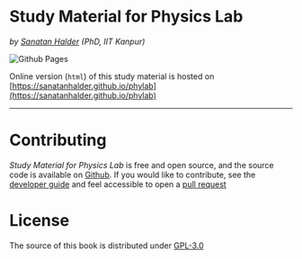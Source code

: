 # Study Material for Physics Lab
*by  [Sanatan Halder](https://sanatanhalder.com) (PhD, IIT Kanpur)*

![Github Pages](https://github.com/sanatanhalder/phylab/actions/workflows/deploy.yml/badge.png?branch=main)

Online version (`html`) of this study material is hosted on [https://sanatanhalder.github.io/phylab](https://sanatanhalder.github.io/phylab)


-----

# Contributing
*Study Material for Physics Lab* is free and open source, and the source code is available on [Github][book].
If you would like to contribute, see the [developer guide][dev] and feel accessible to open a [pull request][pull]

# License
The source of this book is distributed under [GPL-3.0][gpl]


[book]: https://github.com/sanatanhalder/phylab/tree/main/src
[pull]: https://github.com/sanatanhalder/phylab/pulls
[dev]: https://github.com/sanatanhalder/phylab/blob/main/CONTRIBUTING.md
[gpl]: https://www.gnu.org/licenses/gpl-3.0.en.html

